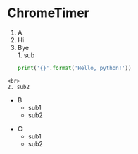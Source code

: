 # ChromeTimer

1. A  
  1. Hi  
  2. Bye  
    1. sub  
      ```python  
      print('{}'.format('Hello, python!'))  
      ```  
    <br>
    2. sub2
- B  
  - sub1
  - sub2
* C   
  * sub1  
  * sub2
